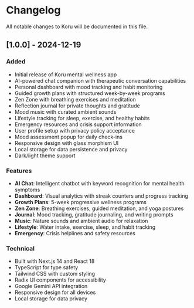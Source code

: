 # Changelog

All notable changes to Koru will be documented in this file.

## [1.0.0] - 2024-12-19

### Added
- Initial release of Koru mental wellness app
- AI-powered chat companion with therapeutic conversation capabilities
- Personal dashboard with mood tracking and habit monitoring
- Guided growth plans with structured week-by-week programs
- Zen Zone with breathing exercises and meditation
- Reflection journal for private thoughts and gratitude
- Mood music with curated ambient sounds
- Lifestyle tracking for sleep, exercise, and healthy habits
- Emergency resources and crisis support information
- User profile setup with privacy policy acceptance
- Mood assessment popup for daily check-ins
- Responsive design with glass morphism UI
- Local storage for data persistence and privacy
- Dark/light theme support

### Features
- **AI Chat**: Intelligent chatbot with keyword recognition for mental health symptoms
- **Dashboard**: Visual analytics with streak counters and progress tracking
- **Growth Plans**: 5-week progressive wellness programs
- **Zen Zone**: Breathing exercises, guided meditation, and yoga postures
- **Journal**: Mood tracking, gratitude journaling, and writing prompts
- **Music**: Nature sounds and ambient audio for relaxation
- **Lifestyle**: Water intake, exercise, sleep, and habit tracking
- **Emergency**: Crisis helplines and safety resources

### Technical
- Built with Next.js 14 and React 18
- TypeScript for type safety
- Tailwind CSS with custom styling
- Radix UI components for accessibility
- Google Gemini API integration
- Responsive design for all devices
- Local storage for data privacy




 
 